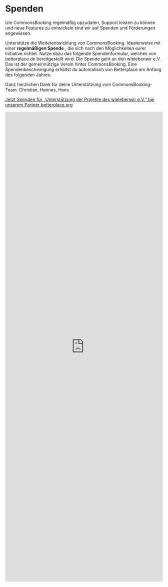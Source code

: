 #  Spenden

Um CommonsBooking regelmäßig upzudaten, Support leisten zu können und neue
Features zu entwickeln sind wir auf Spenden und Förderungen angewiesen.

Unterstütze die Weiterentwicklung von CommonsBooking. Idealerweise mit einer
**regelmäßigen Spende** , die sich nach den Möglichkeiten eurer Initiative
richtet.
Nutze dazu das folgende Spendenformular, welches von betterplace.de
bereitgestellt wird. Die Spende geht an den wielebenwir e.V. Das ist der
gemeinnützige Verein hinter CommonsBooking. Eine Spendenbescheinigung erhältst
du automatisch von Betterplace am Anfang des folgenden Jahres.

Ganz herzlichen Dank für deine Unterstützung vom CommonsBooking-Team.
Christian, Hannes, Hans

[Jetzt Spenden für „Unterstützung der Projekte des wielebenwir e.V.“ bei unserem Partner betterplace.org](https://www.betterplace.org/de/donate/platform/projects/26362-unterstuetzung-der-projekte-des-wielebenwir-e-v)

<iframe height="1200" width="100%" scrolling="no" src="https://www.betterplace.org/de/donate/iframe/projects/26362?background_color=ffffff&amp;color=0073aa&amp;donation_amount=120&amp;bottom_logo=true&amp;default_payment_method=&amp;default_interval=yearly&amp;utm_campaign=external_donation_forms&amp;utm_source=domain:%20commonsbooking.org&amp;utm_medium=project_26362&amp;utm_content=commonsbooking.org" id="iFrameResizer0" style="border: none; max-width: 600px; max-height: none; width: 100%; background-color: transparent; overflow: hidden; height: 1504px;"></iframe>
